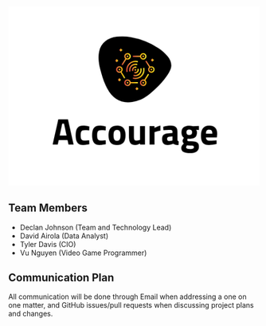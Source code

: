 ![logo](https://github.com/Accourage/kick-off/raw/master/logo_b.png)


## Team Members
- Declan Johnson (Team and Technology Lead)
- David Airola (Data Analyst)
- Tyler Davis (CIO)
- Vu Nguyen (Video Game Programmer)

## Communication Plan
All communication will be done through Email when addressing a one on one matter, and GitHub issues/pull requests when discussing project plans and changes. 
